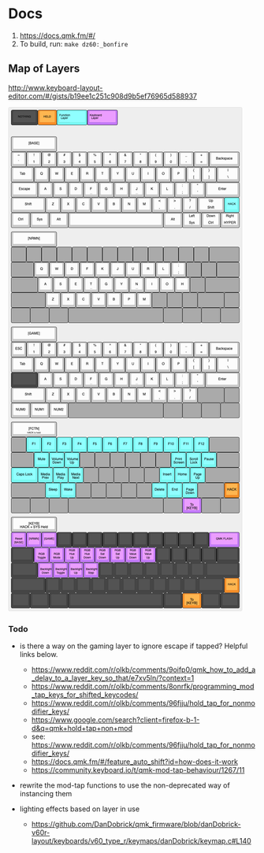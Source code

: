 # Docs

1. https://docs.qmk.fm/#/
2. To build, run: `make dz60:_bonfire`

## Map of Layers

http://www.keyboard-layout-editor.com/#/gists/b19ee1c251c908d9b5ef76965d588937

![Visual Keymap](dz60-v6-0-0.jpg)

### Todo

- is there a way on the gaming layer to ignore escape if tapped? Helpful links below.
  - https://www.reddit.com/r/olkb/comments/9oifp0/qmk_how_to_add_a_delay_to_a_layer_key_so_that/e7xv5ln/?context=1
  - https://www.reddit.com/r/olkb/comments/8onrfk/programming_mod_tap_keys_for_shifted_keycodes/
  - https://www.reddit.com/r/olkb/comments/96fjju/hold_tap_for_nonmodifier_keys/
  - https://www.google.com/search?client=firefox-b-1-d&q=qmk+hold+tap+non+mod
  - see: https://www.reddit.com/r/olkb/comments/96fjju/hold_tap_for_nonmodifier_keys/
  - https://docs.qmk.fm/#/feature_auto_shift?id=how-does-it-work
  - https://community.keyboard.io/t/qmk-mod-tap-behaviour/1267/11

- rewrite the mod-tap functions to use the non-deprecated way of instancing them

- lighting effects based on layer in use
  - https://github.com/DanDobrick/qmk_firmware/blob/danDobrick-v60r-layout/keyboards/v60_type_r/keymaps/danDobrick/keymap.c#L140


